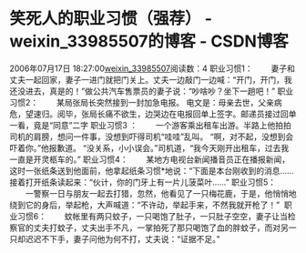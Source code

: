 # 笑死人的职业习惯（强荐） - weixin_33985507的博客 - CSDN博客
2006年07月17日 18:27:00[weixin_33985507](https://me.csdn.net/weixin_33985507)阅读数：4
职业习惯1： 
　　妻子和丈夫一起回家，妻子一进门就把门关上。丈夫一边敲门一边喊：“开门，开门，我还没进去，真是的！”做公共汽车售票员的妻子说：“吵啥吵？坐下一趟吧！” 
职业习惯2： 
　　某局张局长突然接到一封加急电报。 电文是：母亲去世，父亲病危，望速归。阅毕，张局长痛不欲生，边哭边在电报回单上签字。邮递员接过回单一看，竟是“同意”二字
职业习惯3 ： 
　　一个游客乘出租车出游。半路上他拍拍司机的肩膀，想问一件事，没想到吓得司机“哇哇”乱叫。 “啊，对不起，没想到会吓着你。”他报歉道。 “没关系，小小误会。”司机道，“我今天刚开出租车，过去我一直是开灵柩车的。” 
职业习惯4： 
　　某地方电视台新闻播音员正在播报新闻，这时一张纸条送到他面前，他拿起纸条习惯*地说：“下面是本台刚收到的消息……接着打开纸条读起来：“伙计，你的门牙上有一片儿菠菜叶……” 
职业习惯5： 
　　一警察一日与朋友一起去打猎，忽然，他看见了一只梅花鹿，于是，他悄悄地绕到它的身后，举起枪，大声喊道：“不许动，举起手来，不然我就开枪了！”  
职业习惯6： 
　　蚊帐里有两只蚊子，一只喝饱了肚子，一只肚子空空，妻子让当检察官的丈夫打蚊子，丈夫出手不凡，一掌拍死了那只喝饱了血的胖蚊子，而对另一只却迟迟不下手，妻子问他为何不打，丈夫说：“证据不足。”
